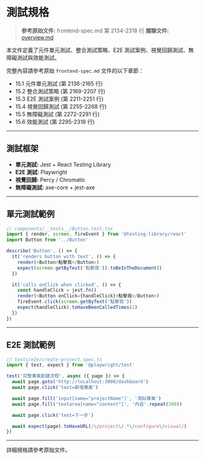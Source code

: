 # 測試規格

> **參考原始文件:** frontend-spec.md 第 2134-2318 行
> **關聯文件:** [overview.md](./overview.md)

本文件定義了元件單元測試、整合測試策略、E2E 測試案例、視覺回歸測試、無障礙測試與效能測試。

完整內容請參考原始 `frontend-spec.md` 文件的以下章節：
- 15.1 元件單元測試 (第 2136-2165 行)
- 15.2 整合測試策略 (第 2169-2207 行)
- 15.3 E2E 測試案例 (第 2211-2251 行)
- 15.4 視覺回歸測試 (第 2255-2268 行)
- 15.5 無障礙測試 (第 2272-2291 行)
- 15.6 效能測試 (第 2295-2318 行)

---

## 測試框架

- **單元測試:** Jest + React Testing Library
- **E2E 測試:** Playwright
- **視覺回歸:** Percy / Chromatic
- **無障礙測試:** axe-core + jest-axe

---

## 單元測試範例

```typescript
// components/__tests__/Button.test.tsx
import { render, screen, fireEvent } from '@testing-library/react'
import Button from '../Button'

describe('Button', () => {
  it('renders button with text', () => {
    render(<Button>點擊我</Button>)
    expect(screen.getByText('點擊我')).toBeInTheDocument()
  })

  it('calls onClick when clicked', () => {
    const handleClick = jest.fn()
    render(<Button onClick={handleClick}>點擊我</Button>)
    fireEvent.click(screen.getByText('點擊我'))
    expect(handleClick).toHaveBeenCalledTimes(1)
  })
})
```

---

## E2E 測試範例

```typescript
// tests/e2e/create-project.spec.ts
import { test, expect } from '@playwright/test'

test('完整專案創建流程', async ({ page }) => {
  await page.goto('http://localhost:3000/dashboard')
  await page.click('text=新增專案')

  await page.fill('input[name="projectName"]', '測試專案')
  await page.fill('textarea[name="content"]', '內容'.repeat(200))

  await page.click('text=下一步')

  await expect(page).toHaveURL(/\/project\/.*\/configure\/visual/)
})
```

---

詳細規格請參考原始文件。
